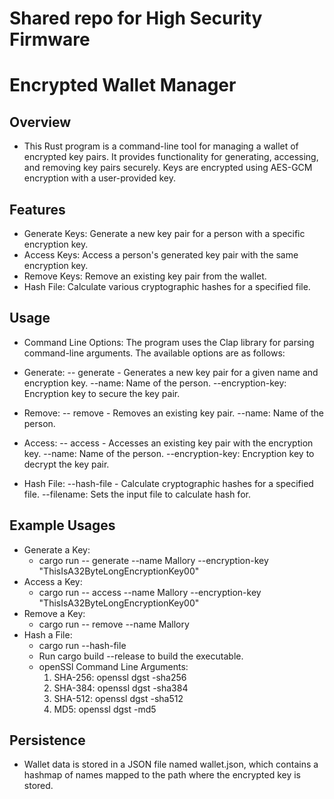 # Shared repo for High Security Firmware

# Encrypted Wallet Manager

## Overview
- This Rust program is a command-line tool for managing a wallet of encrypted key pairs. It provides functionality for generating, accessing, and removing key pairs securely. Keys are encrypted using AES-GCM encryption with a user-provided key.

## Features
- Generate Keys: Generate a new key pair for a person with a specific encryption key.
- Access Keys: Access a person's generated key pair with the same encryption key.
- Remove Keys: Remove an existing key pair from the wallet.
- Hash File: Calculate various cryptographic hashes for a specified file.

## Usage
- Command Line Options: The program uses the Clap library for parsing command-line arguments. The available options are as follows:

- Generate: -- generate - Generates a new key pair for a given name and encryption key.
    --name: Name of the person.
    --encryption-key: Encryption key to secure the key pair.
- Remove: -- remove - Removes an existing key pair.
    --name: Name of the person.
- Access: -- access - Accesses an existing key pair with the encryption key.
    --name: Name of the person.
    --encryption-key: Encryption key to decrypt the key pair.
- Hash File: --hash-file - Calculate cryptographic hashes for a specified file.
    --filename: Sets the input file to calculate hash for.

## Example Usages
- Generate a Key:
    - cargo run -- generate --name Mallory --encryption-key "ThisIsA32ByteLongEncryptionKey00"
- Access a Key:
    - cargo run -- access --name Mallory --encryption-key "ThisIsA32ByteLongEncryptionKey00"
- Remove a Key:
    - cargo run -- remove --name Mallory
- Hash a File:
    - cargo run --hash-file <filename>
    -  Run cargo build --release to build the executable.
    - openSSl Command Line Arguments:
        1. SHA-256:  openssl dgst -sha256 <filename>
        2. SHA-384:  openssl dgst -sha384 <filename>
        3. SHA-512:  openssl dgst -sha512 <filename>
        4. MD5:      openssl dgst -md5 <filename>

## Persistence
- Wallet data is stored in a JSON file named wallet.json, which contains a hashmap of names mapped to the path where the encrypted key is stored.

